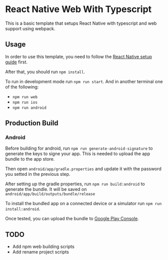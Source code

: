 # React Native Web With Typescript
This is a basic template that setups React Native with typescript and web support using webpack.

## Usage
In order to use this template, you need to follow the [React Native setup guide](https://reactnative.dev/docs/environment-setup) first.

After that, you should run `npm install`.

To run in development mode run `npm run start`.
And in another terminal one of the following:

- `npm run web`
- `npm run ios`
- `npm run android`

## Production Build
### Android
Before building for android, run `npm run generate-android-signature` to generate the keys to signe your app. This is needed to upload the app bundle to the app store.

Then open `android/app/gradle.properties` and update it with the password you setted in the previous step.

After setting up the gradle properties, run `npm run build:android` to generate the bundle. It will be saved on `android/app/build/outputs/bundle/release`

To install the bundled app on a connected device or a simulator run `npm run install:android`.

Once tested, you can upload the bundle to [Google Play Console](https://play.google.com/console).

## TODO

- Add npm web building scripts
- Add rename project scripts

